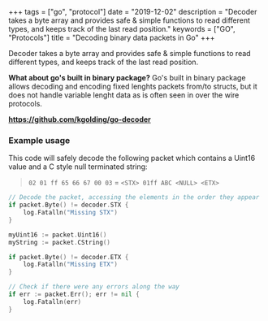 +++
tags = ["go", "protocol"]
date = "2019-12-02"
description = "Decoder takes a byte array and provides safe & simple functions to read different types, and keeps track of the last read position."
keywords = ["GO", "Protocols"]
title = "Decoding binary data packets in Go"
+++

Decoder takes a byte array and provides safe & simple functions to read different types, and keeps track of the last read position.
<!--more-->

**What about go's built in binary package?** Go's built in binary package allows decoding and encoding fixed lenghts packets from/to structs, but it does not handle variable lenght data as is often seen in over the wire protocols.

**https://github.com/kgolding/go-decoder**


### Example usage

This code will safely decode the following packet which contains a Uint16 value and a C style null terminated string:

> `02 01 ff 65 66 67 00 03` = `<STX> 01ff ABC <NULL> <ETX>`



``` go
// Decode the packet, accessing the elements in the order they appear
if packet.Byte() != decoder.STX {
	log.Fatalln("Missing STX")
}

myUint16 := packet.Uint16()
myString := packet.CString()

if packet.Byte() != decoder.ETX {
	log.Fatalln("Missing ETX")
}

// Check if there were any errors along the way
if err := packet.Err(); err != nil {
	log.Fatalln(err)
}
```
